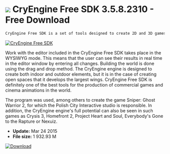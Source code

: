 # ![](https://cdn.softexe.net/static/icon/win.gif) CryEngine Free SDK 3.5.8.2310 - Free Download

```sh
CryEngine Free SDK is a set of tools designed to create 2D and 3D games for platforms such as PlayStation 3, Xbox 360, Wii U and PCs with a Windows system. The engine based on which the productions are made is characterized by excellent performance and a very realistic projection of lights.
```
[![CryEngine Free SDK](https://gallery.dpcdn.pl/imgc/Tools/21228/g_-_420x350_1.5_-_x20130830112350_0.png)](https://softexe.net/win/development-it/development-tools/cryengine-free-sdk:pbepf.html)

Work with the editor included in the CryEngine Free SDK takes place in the WYSIWYG mode. This means that the user can see their results in real time in the editor window by entering all changes. Building the world is done using the drag and drop method. The CryEngine engine is designed to create both indoor and outdoor elements, but it is in the case of creating open spaces that it develops the largest wings. CryEngine Free SDK is definitely one of the best tools for the production of commercial games and cinema animations in the world.
 
 The program was used, among others to create the game Sniper: Ghost Warrior 2, for which the Polish City Interactive studio is responsible. In addition, the CryEngine engine's full potential can also be seen in such games as Crysis 3, Homefront 2, Project Heart and Soul, Everybody's Gone to the Rapture or Nexuiz.


- **Update:** Mar 24 2015
- **File size:** 1 932.93 M

[![Download](https://cdn.softexe.net/static/img/download.png)](https://softexe.net/win/development-it/development-tools/cryengine-free-sdk:pbepf.html)

